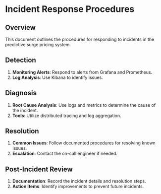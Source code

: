 # Incident Response Procedures

## Overview

This document outlines the procedures for responding to incidents in the predictive surge pricing system.

## Detection

1. **Monitoring Alerts**: Respond to alerts from Grafana and Prometheus.
2. **Log Analysis**: Use Kibana to identify issues.

## Diagnosis

1. **Root Cause Analysis**: Use logs and metrics to determine the cause of the incident.
2. **Tools**: Utilize distributed tracing and log aggregation.

## Resolution

1. **Common Issues**: Follow documented procedures for resolving known issues.
2. **Escalation**: Contact the on-call engineer if needed.

## Post-Incident Review

1. **Documentation**: Record the incident details and resolution steps.
2. **Action Items**: Identify improvements to prevent future incidents. 